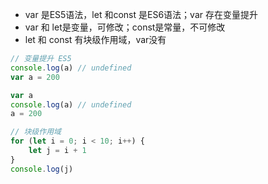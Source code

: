 - var 是ES5语法，let 和const 是ES6语法；var 存在变量提升
- var 和 let是变量，可修改；const是常量，不可修改
- let 和 const 有块级作用域，var没有

```javascript
// 变量提升 ES5
console.log(a) // undefined
var a = 200

var a
console.log(a) // undefined
a = 200

// 块级作用域
for (let i = 0; i < 10; i++) {
    let j = i + 1
}
console.log(j)
```